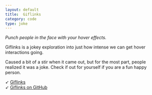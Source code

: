 ```yaml
---
layout: default
title:  Giflinks
category: code
type: joke
---
```


*Punch people in the face with your hover effects.*

Giflinks is a jokey exploration into just how intense we can get hover interactions going.

Caused a bit of a stir when it came out, but for the most part, people realized it was a joke. Check if out for yourself if you are a fun happy person.

➶ [Giflinks](http://tholman.com/giflinks/)<br>
➶ [Giflinks on GitHub](https://github.com/tholman/giflinks)